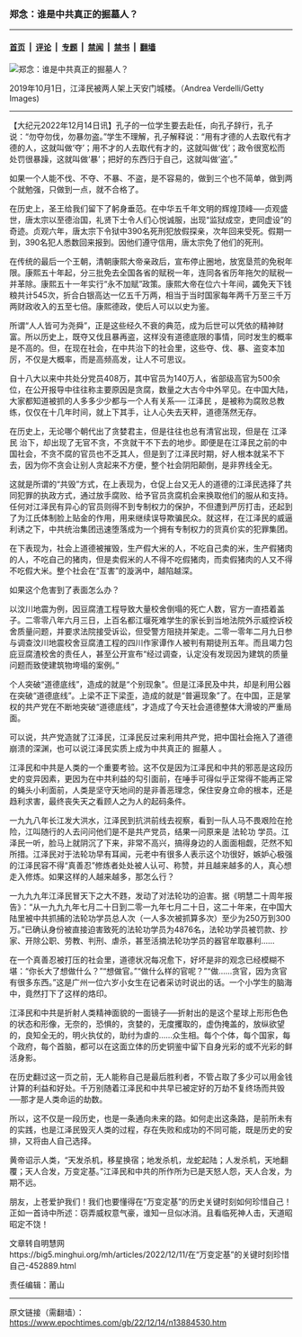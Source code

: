 ### 郑念：谁是中共真正的掘墓人？

---

#### [首页](../../../..?n13884530) &nbsp;|&nbsp; [评论](../../../../../epoch-comment?n13884530) &nbsp;|&nbsp; [专题](../../../../../epoch-special?n13884530) &nbsp;|&nbsp; [禁闻](../../../../../epoch-news?n13884530) &nbsp;|&nbsp; [禁书](../../../../../books?n13884530) &nbsp;|&nbsp; [翻墙](https://github.com/gfw-breaker/nogfw/blob/master/README.md?n13884530)


<div><img alt="郑念：谁是中共真正的掘墓人？" class="attachment-djy_600_400 size-djy_600_400 wp-post-image" src="https://i.epochtimes.com/assets/uploads/2021/09/id13258870-GettyImages-1178367698-800x450-600x400.jpeg"/>
<div class="caption">
 <p>
  2019年10月1日，江泽民被两人架上天安门城楼。（Andrea Verdelli/Getty Images)
 </p>
</div></div><hr/><div class="post_content" id="artbody" itemprop="articleBody">
 <!-- article content begin -->
 <p>
  【大纪元2022年12月14日讯】孔子的一位学生要去赴任，向孔子辞行，孔子说：“勿夺勿伐，勿暴勿盗。”学生不理解，孔子解释说：“用有才德的人去取代有才德的人，这就叫做‘夺’；用不才的人去取代有才的，这就叫做‘伐’；政令很宽松而处罚很暴躁，这就叫做‘暴’；把好的东西归于自己，这就叫做‘盗’。”
 </p>
 <div class="ar_AuthorDate">
  <div class="ar_datesocial">
   <div class="ar_articleContent" id="ar_bArticleContent">
    <p>
     如果一个人能不伐、不夺、不暴、不盗，是不容易的，做到三个也不简单，做到两个就勉强，只做到一点，就不合格了。
    </p>
    <p>
     在历史上，圣王给我们留下了躬身垂范。在中华五千年文明的辉煌顶峰──贞观盛世，唐太宗以至德治国，礼贤下士令人们心悦诚服，出现“监狱成空，吏同虚设”的奇迹。贞观六年，唐太宗下令狱中390名死刑犯放假探亲，次年回来受死。假期一到，390名犯人悉数回来报到。因他们遵守信用，唐太宗免了他们的死刑。
    </p>
    <p>
     在传统的最后一个王朝，清朝康熙大帝亲政后，宣布停止圈地，放宽垦荒的免税年限。康熙五十年起，分三批免去全国各省的赋税一年，连同各省历年拖欠的赋税一并革除。康熙五十一年实行“永不加赋”政策。康熙大帝在位六十年间，蠲免天下钱粮共计545次，折合白银高达一亿五千万两，相当于当时国家每年两千万至三千万两财政收入的五至七倍。康熙德政，使后人可以以史为鉴。
    </p>
    <p>
     所谓“人人皆可为尧舜”，正是这些经久不衰的典范，成为后世可以凭依的精神财富。所以历史上，既夺又伐且暴再盗，这样没有道德底限的事情，同时发生的概率是不高的。但，在现在社会，在中共治下的社会里，这些夺、伐、暴、盗变本加厉，不仅是大概率，而是高频高发，让人不可思议。
    </p>
    <p>
     自十八大以来中共处分党员408万，其中官员为140万人，省部级高官为500余位，在公开报导中往往称主要原因是贪腐，数量之大古今中外罕见。在中国大陆，大家都知道被抓的人多多少少都与一个人有关系──
     <ok href="https://www.epochtimes.com/gb/tag/%E6%B1%9F%E6%B3%BD%E6%B0%91.html">
      江泽民
     </ok>
     ，是被称为腐败总教练，仅仅在十几年时间，就上下其手，让人心失去天秤，道德荡然无存。
    </p>
    <p>
     在历史上，无论哪个朝代出了贪婪君主，但是往往也总有清官出现，但是在
     <ok href="https://www.epochtimes.com/gb/tag/%E6%B1%9F%E6%B3%BD%E6%B0%91.html">
      江泽民
     </ok>
     治下，却出现了无官不贪，不贪就干不下去的地步。即便是在江泽民之前的中国社会，不贪不腐的官员也不乏其人，但是到了江泽民时期，好人根本就呆不下去，因为你不贪会让别人贪起来不方便，整个社会阴阳颠倒，是非界线全无。
    </p>
    <p>
     这就是所谓的“共毁”方式，在上表现为，仓促上台又无人的道德的江泽民选择了共同犯罪的执政方式，通过放手腐败、给予官员贪腐机会来换取他们的服从和支持。任何对江泽民有异心的官员则得不到专制权力的保护，不但遭到严厉打击，还起到了为江氏体制脸上贴金的作用，用来继续误导欺骗民众。就这样，在江泽民的威逼利诱之下，中共统治集团迅速堕落成为一个拥有专制权力的货真价实的犯罪集团。
    </p>
    <p>
     在下表现为，社会上道德被摧毁，生产假大米的人，不吃自己卖的米，生产假猪肉的人，不吃自己的猪肉，但是卖假米的人不得不吃假猪肉，而卖假猪肉的人又不得不吃假大米。整个社会在“互害”的漩涡中，越陷越深。
    </p>
    <p>
     如果这个危害到了表面怎么办？
    </p>
    <p>
     以汶川地震为例，因豆腐渣工程导致大量校舍倒塌的死亡人数，官方一直捂着盖子。二零零八年六月三日，上百名都江堰死难学生的家长到当地法院外示威控诉校舍质量问题，并要求法院接受诉讼，但受警方阻挠并架走。二零一零年二月九日参与调查汶川地震校舍豆腐渣工程的四川作家谭作人被判有期徒刑五年。而且竭力包庇豆腐渣校舍的责任人，甚至公开宣布“经过调查，认定没有发现因为建筑的质量问题而致使建筑物垮塌的案例。”
    </p>
    <p>
     个人突破“道德底线”，造成的就是“个别现象”。但是江泽民及中共，却是利用公器在突破“道德底线”。上梁不正下梁歪，造成的就是“普遍现象”了。在中国，正是掌权的共产党在不断地突破“道德底线”，才造成了今天社会道德整体大滑坡的严重局面。
    </p>
    <p>
     可以说，共产党造就了江泽民，江泽民反过来利用共产党，把中国社会拖入了道德崩溃的深渊，也可以说江泽民实质上成为中共真正的
     <ok href="https://www.epochtimes.com/gb/tag/%E6%8E%98%E5%A2%93%E4%BA%BA.html">
      掘墓人
     </ok>
     。
    </p>
    <p>
     江泽民和中共是人类的一个重要考验。这不仅是因为江泽民和中共的邪恶是这段历史的变异因素，更因为在中共利益的勾引面前，在唾手可得似乎正常得不能再正常的蝇头小利面前，人类是坚守天地间的是非善恶理念，保住安身立命的根本，还是趋利求害，最终丧失天之看顾人之为人的起码条件。
    </p>
    <p>
     一九九八年长江发大洪水，江泽民到抗洪前线去视察，看到一队人马不畏艰险在抢险，江叫随行的人去问问他们是不是共产党员，结果一问原来是
     <ok href="https://big5.minghui.org/mh/glossary.html#1">
      法轮功
     </ok>
     学员。江泽民一听，脸马上就阴沉了下来，非常不高兴，搞得身边的人面面相觑，茫然不知所措。江泽民对于法轮功早有耳闻，元老中有很多人表示这个功很好，嫉妒心极强的江泽民容不得“真善忍”修炼者处处被人认可、称赞，并且越来越多的人，真心想走入修炼。如果这样的人越来越多，那怎么行？
    </p>
    <p>
     一九九九年江泽民冒天下之大不韪，发动了对法轮功的迫害。据《明慧二十周年报告》：“从一九九九年七月二十日到二零一九年七月二十日，这二十年来，在中国大陆里被中共抓捕的法轮功学员总人次（一人多次被抓算多次）至少为250万到300万。”已确认身份被直接迫害致死的法轮功学员为4876名，法轮功学员被罚款、抄家、开除公职、劳教、判刑、虐杀，甚至活摘法轮功学员的器官牟取暴利……
    </p>
    <p>
     在一个真善忍被打压的社会里，道德状况每况愈下，好坏是非的观念已经模糊不堪：“你长大了想做什么？”“想做官。”“做什么样的官呢？”“做……贪官，因为贪官有很多东西。”这是广州一位六岁小女生在记者采访时说出的话。一个小学生的脑海中，竟然打下了这样的烙印。
    </p>
    <p>
     江泽民和中共是折射人类精神面貌的一面镜子──折射出的是这个星球上形形色色的状态和形像，无奈的，恐惧的，贪婪的，无度攫取的，虚伪掩盖的，放纵欲望的，良知全无的，明火执仗的，助纣为虐的……众生相。每个个体，每个国家，每个政府，每个首脑，都可以在这面立体的历史铜鉴中留下自身光彩的或不光彩的鲜活身影。
    </p>
    <p>
     在历史翻过这一页之前，无人能称自己是最后胜利者，不管占取了多少可以用金钱计算的利益和好处。千万别随着江泽民和中共早已被定好的万劫不复终场而共毁──那才是人类命运的劫数。
    </p>
    <p>
     所以，这不仅是一段历史，也是一条通向未来的路。如何走出这条路，是前所未有的实践，也是江泽民毁灭人类的过程，存在失败和成功的不同可能，既是历史的安排，又将由人自己选择。
    </p>
    <p>
     黄帝诏示人类，“天发杀机，移星换宿；地发杀机，龙蛇起陆；人发杀机，天地翻覆；天人合发，万变定基。”江泽民和中共的所作所为已是天怒人怨，天人合发，为期不远。
    </p>
    <p>
     朋友，上苍爱护我们！我们也要懂得在“万变定基”的历史关键时刻如何珍惜自己！正如一首诗中所述：窃弄威权意气豪，谁知一旦似冰消。且看临死神人击，天道昭昭定不饶！
    </p>
    <p>
     文章转自明慧网
     <br/>
     <ok href="https://big5.minghui.org/mh/articles/2022/12/11/在“万变定基”的关键时刻珍惜自己-452889.html">
      https://big5.minghui.org/mh/articles/2022/12/11/在“万变定基”的关键时刻珍惜自己-452889.html
     </ok>
    </p>
   </div>
  </div>
 </div>
 <div id="ar_copyrightnotice">
  责任编辑：莆山
 </div>
 <!-- article content end -->
 <div id="below_article_ad">
 </div>
</div>


---

原文链接（需翻墙）：https://www.epochtimes.com/gb/22/12/14/n13884530.htm